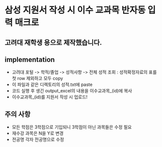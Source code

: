 # 삼성 지원서 작성 시 이수 교과목 반자동 입력 매크로
## 고려대 재학생 용으로 제작했습니다.
## implementation
- 고려대 포털 -> 학적/졸업 -> 성적사항 -> 전체 성적 조회 : 성적확정자료의 표를 첫 row 제외하고 모두 copy
- 이 파일과 같은 디렉토리의 성적.txt에 paste
- 코드 실행 후 생긴 output_excel의 내용을 이수교과목_(id)에 복사
- 이수교과목_(id)를 지원서 작성 시 업로드!
## 주의 사항
- 모든 학점은 3학점으로 기입되니 3학점이 아닌 과목들은 수정 필요
- 재수강 과목은 N을 Y로 변경
- 전공명 각자 전공명으로 수정
